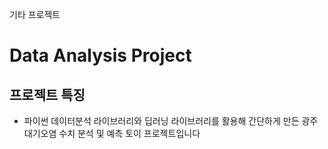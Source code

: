 기타 프로젝트
# Data Analysis Project
## 프로젝트 특징
- 파이썬 데이터분석 라이브러리와 딥러닝 라이브러리를 활용해 간단하게 만든 광주 대기오염 수치 분석 및 예측 토이 프로젝트입니다
